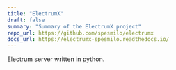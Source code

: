 ```yaml
---
title: "ElectrumX"
draft: false
summary: "Summary of the ElectrumX project"
repo_url: https://github.com/spesmilo/electrumx
docs_url: https://electrumx-spesmilo.readthedocs.io/
---
```


Electrum server written in python.
